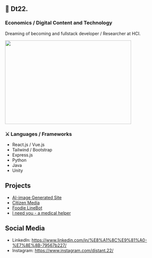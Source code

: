 ## 🦜 Dt22. 
### Economics / Digital Content and Technology
Dreaming of becoming and fullstack developer / Researcher at HCI.

<img src="https://user-images.githubusercontent.com/82443036/236146009-4430d1d6-602e-490d-ad7e-4810c5519971.JPG" width="415" height="275">

### ⚔ Languages / Frameworks
- React.js / Vue.js
- Tailwind / Bootstrap
- Express.js
- Python
- Java
- Unity


## Projects
- [AI-image Generated Site](https://github.com/Distant22/AI-generate-site)
- [Citizen Media](https://github.com/CitizenMedia-TW/citizen-media)
- [Foodie LineBot](https://github.com/Distant22/FoodieLineBot)
- [I need you - a medical helper](https://gitlab.com/nccu_se/7plus1/I_need_you)



## Social Media
- LinkedIn: https://www.linkedin.com/in/%E8%A1%8C%E9%81%A0-%E7%8E%8B-79567b227/
- Instagram: https://www.instagram.com/distant.22/


<!--
**Distant22/Distant22** is a ✨ _special_ ✨ repository because its `README.md` (this file) appears on your GitHub profile.

Here are some ideas to get you started:

- 🔭 I’m currently working on ...
- 🌱 I’m currently learning ...
- 👯 I’m looking to collaborate on ...
- 🤔 I’m looking for help with ...
- 💬 Ask me about ...
- 📫 How to reach me: ...
- 😄 Pronouns: ...
- ⚡ Fun fact: ...
-->
